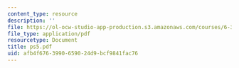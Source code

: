 ```yaml
---
content_type: resource
description: ''
file: https://ol-ocw-studio-app-production.s3.amazonaws.com/courses/6-336j-introduction-to-numerical-simulation-sma-5211-fall-2003/afb4f6763990659024d9bcf9841fac76_ps5.pdf
file_type: application/pdf
resourcetype: Document
title: ps5.pdf
uid: afb4f676-3990-6590-24d9-bcf9841fac76
---
```

